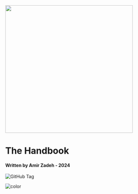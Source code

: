 <!-- _coverpage.md -->

<img src="public/bg.png" width="400" />

<h1 class="big-title">The Handbook</h1>

<h4>Written by Amir Zadeh - 2024</h4>
<img alt="GitHub Tag" src="https://img.shields.io/github/v/tag/amirhnajafiz/handbook?style=social" />

<!-- background color -->

![color](#f1f1f1)
